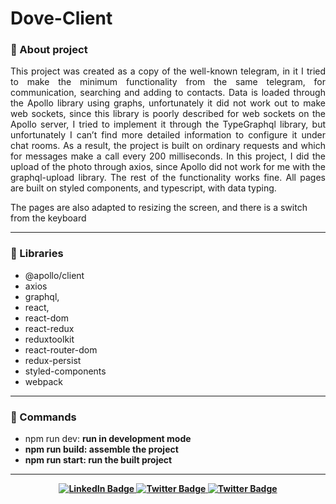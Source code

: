 # Dove-Client

### :pushpin: About project
<p align="justify">This project was created as a copy of the well-known telegram, in it I tried to make the minimum functionality from the same telegram, for communication, searching and adding to contacts. Data is loaded through the Apollo library using graphs, unfortunately it did not work out to make web sockets, since this library is poorly described for web sockets on the Apollo server, I tried to implement it through the TypeGraphql library, but unfortunately I can’t find more detailed information to configure it under chat rooms. As a result, the project is built on ordinary requests and which for messages make a call every 200 milliseconds. In this project, I did the upload of the photo through axios, since Apollo did not work for me with the graphql-upload library. The rest of the functionality works fine. All pages are built on styled components, and typescript, with data typing.

The pages are also adapted to resizing the screen, and there is a switch from the keyboard</p>

---

### :book: Libraries

- @apollo/client
- axios
- graphql,
- react,
- react-dom
- react-redux
- reduxtoolkit
- react-router-dom
- redux-persist
- styled-components
- webpack

---

### :pizza: Commands

 - npm run dev: <strong>run in development mode
- npm run build: <strong>assemble the project
- npm run start: <strong>run the built project

---

<div id="badges" align="center">  
<a href="https://www.linkedin.com/in/sinedviper"> 
<img src="https://img.shields.io/badge/LinkedIn-blue?style=for-the-badge&logo=linkedin&logoColor=white" alt="LinkedIn Badge"/> 
</a> 
<a href="https://www.instagram.com/sinedviper"> 
<img src="https://img.shields.io/badge/Instagram-orange?style=for-the-badge&logo=instagram&logoColor=white" alt="Twitter Badge"/> 
</a>
<a href="https://www.t.me/sinedviper"> 
<img src="https://img.shields.io/badge/Telegram-purple?style=for-the-badge&logo=telegram&logoColor=white" alt="Twitter Badge"/> 
</a>
 </div>
